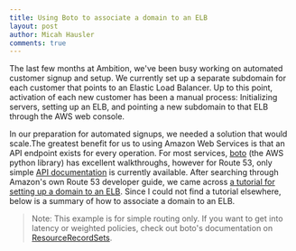 ```yaml
---
title: Using Boto to associate a domain to an ELB
layout: post
author: Micah Hausler
comments: true
---
```


The last few months at Ambition, we've been busy working on automated customer signup and setup. We currently set up a separate subdomain for each customer that points to an Elastic Load Balancer. Up to this point, activation of each new customer has been a manual process: Initializing servers, setting up an ELB, and pointing a new subdomain to that ELB through the AWS web console.

In our preparation for automated signups, we needed a solution that would scale.The greatest benefit for us to using Amazon Web Services is that an API endpoint exists for every operation. For most services, [boto](http://boto.readthedocs.org/en/latest/) (the AWS python library) has excellent walkthroughs, however for Route 53, only simple [API documentation](http://boto.readthedocs.org/en/latest/ref/route53.html) is currently available. After searching through Amazon's own Route 53 developer guide, we came across [a tutorial for setting up a domain to an ELB](http://docs.aws.amazon.com/Route53/latest/DeveloperGuide/HowToAliasRRS.html).
Since I could not find a tutorial elsewhere, below is a summary of how to associate a domain to an ELB.

>Note: This example is for simple routing only. If you want to get into latency or weighted policies, check out boto's documentation on [ResourceRecordSets](http://boto.readthedocs.org/en/latest/ref/route53.html#boto.route53.record.ResourceRecordSets).

<script src="https://gist.github.com/micahhausler/7662214.js"></script>